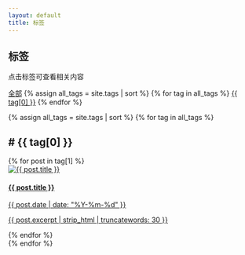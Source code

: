 ```yaml
---
layout: default
title: 标签
---
```


<div class="tags-container">
  <div class="tags-header">
    <h2>标签</h2>
    <p>点击标签可查看相关内容</p>
  </div>

  <div class="tag-cloud-container">
    <div class="tag-cloud">
      <a href="#" class="tag-all active">全部</a>
      {% assign all_tags = site.tags | sort %}
      {% for tag in all_tags %}
        <a href="#{{ tag[0] | uri_escape }}" class="tag-link">{{ tag[0] }}</a>
      {% endfor %}
    </div>
  </div>

  {% assign all_tags = site.tags | sort %}
  {% for tag in all_tags %}
    <div id="{{ tag[0] | uri_escape }}" class="tag-section">
      <h2 class="tag-title">
        <span class="tag-icon">#</span>
        {{ tag[0] }}
      </h2>
      <div class="tag-posts">
        {% for post in tag[1] %}
          <article class="tag-post-card">
            <a href="{{ post.url | relative_url }}">
              <div class="tag-post-image">
                <img src="{{ post.image | default: 'https://placehold.co/800x400/8b5cf6/ffffff?text=Blog+Post' }}" alt="{{ post.title }}">
              </div>
              <div class="tag-post-content">
                <h4>{{ post.title }}</h4>
                <div class="post-date">{{ post.date | date: "%Y-%m-%d" }}</div>
                <p class="post-excerpt">{{ post.excerpt | strip_html | truncatewords: 30 }}</p>
              </div>
            </a>
          </article>
        {% endfor %}
      </div>
    </div>
  {% endfor %}
</div>

<script src="/assets/js/tags-filter.js"></script> 